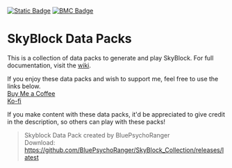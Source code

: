 [![Static Badge](https://img.shields.io/badge/_-Discord-black?logo=discord&logoColor=%235865F2&labelColor=black&color=%235865F2)](https://discord.gg/mzWSZuGatd) [![BMC Badge](https://img.shields.io/badge/_%20-Buy%20Me%20a%20Coffee-black?logo=buymeacoffee&logoColor=%23FFDD00&labelColor=black&color=%23FFDD00)](https://bmc.link/bpr02)
# SkyBlock Data Packs
This is a collection of data packs to generate and play SkyBlock. For full documentation, visit the [wiki](https://github.com/BluePsychoRanger/SkyBlock_Collection/wiki).

If you enjoy these data packs and wish to support me, feel free to use the links below.  
[Buy Me a Coffee](https://bmc.link/bpr02)  
[Ko-fi](https://ko-fi.com/bpr02)  

If you make content with these data packs, it'd be appreciated to give credit in the description, so others can play with these packs!
> Skyblock Data Pack created by BluePsychoRanger<br>
> Download: https://github.com/BluePsychoRanger/SkyBlock_Collection/releases/latest
